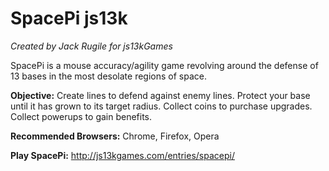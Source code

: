 # SpacePi js13k
*Created by Jack Rugile for js13kGames*



SpacePi is a mouse accuracy/agility game revolving around the defense of 13 bases in the most desolate regions of space.

**Objective:** Create lines to defend against enemy lines. Protect your base until it has grown to its target radius. Collect coins to purchase upgrades. Collect powerups to gain benefits.

**Recommended Browsers:** Chrome, Firefox, Opera

**Play SpacePi:** http://js13kgames.com/entries/spacepi/